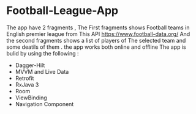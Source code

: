 # Football-League-App
The app have 2 fragments , The First fragments shows Football teams in English premier league from This API https://www.football-data.org/
And the second fragments shows a list of players of The selected team and some deatils of them . the app works both online and offline 
The app is bulid by using the following :
* Dagger-Hilt
* MVVM and Live Data
* Retrofit
* RxJava 3
* Room
* ViewBinding
* Navigation Component 
